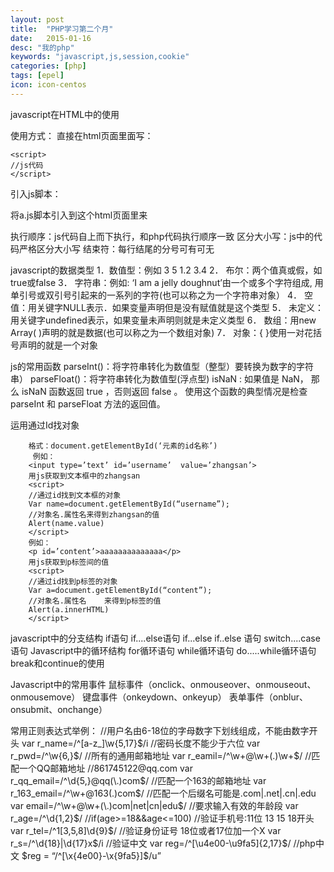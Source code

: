 ```yaml
---
layout: post
title:  "PHP学习第二个月"
date:   2015-01-16
desc: "我的php"
keywords: "javascript,js,session,cookie"
categories: [php]
tags: [epel]
icon: icon-centos
---
```


javascript在HTML中的使用

使用方式：
直接在html页面里面写：
```
<script>
//js代码
</script>
```
引入js脚本：
<script src=’a.js’></script>将a.js脚本引入到这个html页面里来

执行顺序：js代码自上而下执行，和php代码执行顺序一致
  区分大小写：js中的代码严格区分大小写
  结束符：每行结尾的分号可有可无

javascript的数据类型
  1．数值型：例如 3  5  1.2  3.4
  2． 布尔：两个值真或假，如true或false
  3． 字符串：例如: ‘I am a jelly doughnut’由一个或多个字符组成,
   用单引号或双引号引起来的一系列的字符(也可以称之为一个字符串对象）
  4． 空值：用关键字NULL表示．如果变量声明但是没有赋值就是这个类型
  5． 未定义：用关键字undefined表示，如果变量未声明则就是未定义类型
  6． 数组：用new Array( )声明的就是数据(也可以称之为一个数组对象)
  7． 对象：{ }使用一对花括号声明的就是一个对象

js的常用函数
    parseInt()：将字符串转化为数值型（整型）要转换为数字的字符串）
    parseFloat()：将字符串转化为数值型(浮点型)
    isNaN : 如果值是 NaN， 那么 isNaN 函数返回 true ，否则返回 false 。 使用这个函数的典型情况是检查parseInt 和 parseFloat 方法的返回值。

运用通过Id找对象

```
    格式：document.getElementById(‘元素的id名称’)
     例如：
    <input type=’text’ id=’username’  value=’zhangsan’>
    用js获取到文本框中的zhangsan
    <script>
    //通过id找到文本框的对象
    Var name=document.getElementById(“username”);
    //对象名.属性名来得到zhangsan的值
    Alert(name.value)
    </script>
    例如：
    <p id=’content’>aaaaaaaaaaaaaa</p>
    用js获取到p标签间的值
    <script>
    //通过id找到p标签的对象
    Var a=document.getElementById(“content”);
    //对象名.属性名    来得到p标签的值
    Alert(a.innerHTML)
    </script>
```

 javascript中的分支结构
  if语句
  if....else语句
  if...else if..else 语句
  switch....case 语句
 Javascript中的循环结构
  for循环语句
  while循环语句
  do.....while循环语句
  break和continue的使用

Javascript中的常用事件
  鼠标事件（onclick、onmouseover、onmouseout、onmousemove）
  键盘事件（onkeydown、onkeyup）
  表单事件（onblur、onsubmit、onchange）

常用正则表达式举例：
    //用户名由6-18位的字母数字下划线组成，不能由数字开头
    var r_name=/^[a-z_]\w{5,17}$/i
    //密码长度不能少于六位
    var r_pwd=/^\w{6,}$/
    //所有的通用邮箱地址
    var r_eamil=/^\w+@\w+(\.)\w+$/
    //匹配一个QQ邮箱地址
    //861745122@qq.com
    var r_qq_email=/^\d{5,}@qq(\.)com$/
    //匹配一个163的邮箱地址
    var r_163_email=/^\w+@163(\.)com$/
    //匹配一个后缀名可能是.com|.net|.cn|.edu
    var email=/^\w+@\w+(\.)com|net|cn|edu$/
    //要求输入有效的年龄段
    var r_age=/^\d{1,2}$/
    //if(age>=18&&age<=100)
    //验证手机号:11位  13 15 18开头
    var r_tel=/^1[3,5,8]\d{9}$/
    //验证身份证号  18位或者17位加一个X
    var r_s=/^\d{18}|\d{17}x$/i
    //验证中文
    var reg=/^[\u4e00-\u9fa5]{2,17}$/
    //php中文
    $reg = “/^[\x{4e00}-\x{9fa5}]$/u”